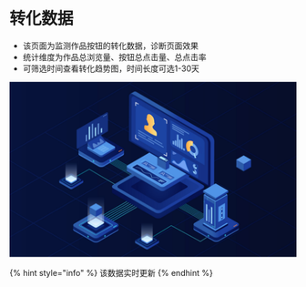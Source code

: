 # 转化数据

* 该页面为监测作品按钮的转化数据，诊断页面效果
* 统计维度为作品总浏览量、按钮总点击量、总点击率
* 可筛选时间查看转化趋势图，时间长度可选1-30天

![](../../.gitbook/assets/image%20%28116%29.png)

{% hint style="info" %}
该数据实时更新
{% endhint %}

